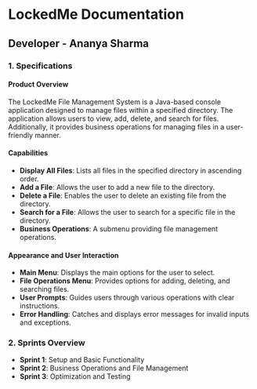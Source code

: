 # LockedMe Documentation
## Developer - Ananya Sharma

### 1. Specifications

#### Product Overview
The LockedMe File Management System is a Java-based console application designed to manage files within a specified directory. The application allows users to view, add, delete, and search for files. Additionally, it provides business operations for managing files in a user-friendly manner.

#### Capabilities
- **Display All Files**: Lists all files in the specified directory in ascending order.
- **Add a File**: Allows the user to add a new file to the directory.
- **Delete a File**: Enables the user to delete an existing file from the directory.
- **Search for a File**: Allows the user to search for a specific file in the directory.
- **Business Operations**: A submenu providing file management operations.

#### Appearance and User Interaction
- **Main Menu**: Displays the main options for the user to select.
- **File Operations Menu**: Provides options for adding, deleting, and searching files.
- **User Prompts**: Guides users through various operations with clear instructions.
- **Error Handling**: Catches and displays error messages for invalid inputs and exceptions.

### 2. Sprints Overview

- **Sprint 1**: Setup and Basic Functionality
- **Sprint 2**: Business Operations and File Management
- **Sprint 3**: Optimization and Testing
